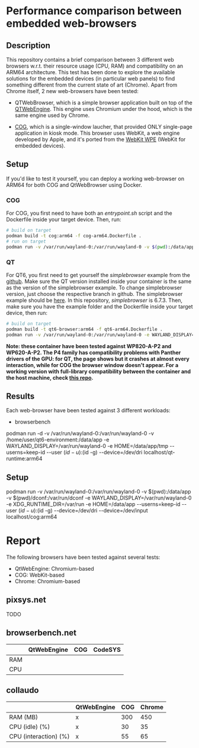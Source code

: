 # Performance comparison between embedded web-browsers
## Description
This repository contains a brief comparison between 3 different web browsers w.r.t. their resource usage (CPU, RAM) and compatibility on an ARM64 architecture. This test has been done to explore the available solutions for the embedded devices (in particular web panels) to find something different from the current state of art (Chrome). Apart from Chrome itself, 2 new web-browsers have been tested:

- QTWebBrowser, which is a simple browser application built on top of the [QTWebEngine](https://doc.qt.io/qt-6/qtwebengine-overview.html). This engine uses Chromium under the hood, which is the same engine used by Chrome.

- [COG](https://github.com/Igalia/cog), which is a single-window laucher, that provided ONLY single-page application in kiosk mode. This browser uses WebKit, a web engine developed by Apple, and it's ported from the [WebKit WPE](https://trac.webkit.org/wiki/WPE) (WebKit for embedded devices).

## Setup
If you'd like to test it yourself, you can deploy a working web-browser on ARM64 for both COG and QtWebBrowser using Docker.

### COG
For COG, you first need to have both an *entrypoint.sh* script and the Dockerfile inside your target device. Then, run:

```bash
# build on target
podman build -t cog:arm64 -f cog-arm64.Dockerfile .
# run on target
podman run -v /var/run/wayland-0:/var/run/wayland-0 -v $(pwd):/data/app -v $(pwd)/dconf:/var/run/dconf -e WAYLAND_DISPLAY=/var/run/wayland-0 -e XDG_RUNTIME_DIR=/var/run -e HOME=/data/app --userns=keep-id --user $(id -u):$(id -g) --device=/dev/dri --device=/dev/input localhost/cog:arm64
```

### QT
For QT6, you first need to get yourself the *simplebrowser* example from the [github](https://github.com/qt/qtwebengine). Make sure the QT version installed inside your container is the same as the version of the simplebrowser example. To change simplebrowser version, just choose the respective branch in github. The simplebrowser example should be [here](https://github.com/qt/qtwebengine/tree/dev/examples/webenginewidgets/simplebrowser). In this repository, *simplebrowser* is 6.7.3. Then, make sure you have the example folder and the Dockerfile inside your target device, then run:

```bash
# build on target
podman build -t qt6-browser:arm64 -f qt6-arm64.Dockerfile .
podman run -v /var/run/wayland-0:/var/run/wayland-0 -e WAYLAND_DISPLAY=/var/run/wayland-0 -e XDG_RUNTIME_DIR=/var/run -v /home/user/qt6-environment/tmp:/home/app/tmp -v /home/user/qt6-environment/dconf:/var/run/dconf -e HOME=/home/app/tmp --userns=keep-id --user $(id -u):$(id -g) --device=/dev/dri localhost/qt6-browser:arm64
```

**Note: these container have been tested against WP820-A-P2 and WP620-A-P2. The P4 family has compatibility problems with Panther drivers of the GPU: for QT, the page shows but it crashes at almost every interaction, while for COG the browser window doesn't appear. For a working version with full-library compatibility between the container and the host machine, check [this repo](https://github.com/pixsys-electronics/qt-arm64-demo).**

## Results

Each web-browser have been tested against 3 different workloads:

- browserbench

podman run -d -v /var/run/wayland-0:/var/run/wayland-0 -v /home/user/qt6-environment:/data/app -e WAYLAND_DISPLAY=/var/run/wayland-0 -e HOME=/data/app/tmp --userns=keep-id --user $(id -u):$(id -g) --device=/dev/dri localhost/qt-runtime:arm64

## Setup
podman run -v /var/run/wayland-0:/var/run/wayland-0 -v $(pwd):/data/app -v $(pwd)/dconf:/var/run/dconf -e WAYLAND_DISPLAY=/var/run/wayland-0 -e XDG_RUNTIME_DIR=/var/run -e HOME=/data/app --userns=keep-id --user $(id -u):$(id -g) --device=/dev/dri --device=/dev/input localhost/cog:arm64

# Report
The following browsers have been tested against several tests:
- QtWebEngine: Chromium-based
- COG: WebKit-based
- Chrome: Chromium-based

## pixsys.net
TODO

## browserbench.net
||QtWebEngine|COG|CodeSYS|
|-|-|-|-|
|RAM|||
|CPU|||

## collaudo
||QtWebEngine|COG|Chrome|
|-|-|-|-|
|RAM (MB)|x|300|450|
|CPU (idle) (%)|x|30|35|
|CPU (interaction) (%)|x|55|65|